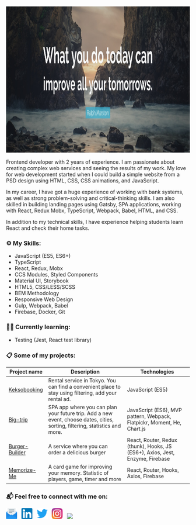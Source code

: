 <p align="center">
  <img src="https://github.com/bogdankuzzmin/bogdankuzzmin/blob/master/background.jpg?raw=true" width="auto" height="400px" alt="What you do today can improve all your tommorows" />
</p>


<p>Frontend developer with 2 years of experience. I am passionate about creating complex web services and seeing the results of my work. My love for web development started when I could build a simple website from a PSD design using HTML, CSS, CSS animations, and JavaScript.</p>

<p>In my career, I have got a huge experience of working with bank systems, as well as strong problem-solving and critical-thinking skills. I am also skilled in building landing pages using Gatsby, SPA applications, working with React, Redux Mobx, TypeScript, Webpack, Babel, HTML, and CSS.</p>

<p>In addition to my technical skills, I have experience helping students learn React and check their home tasks.</p>

### ⚙️ My Skills:

- JavaScript (ES5, ES6+)
- TypeScript
- React, Redux, Mobx
- CCS Modules, Styled Components 
- Material UI, Storybook
- HTML5, CSS/LESS/SCSS
- BEM Methodology
- Responsive Web Design
- Gulp, Webpack, Babel
- Firebase, Docker, Git

### 👨‍💻 Currently learning:

- Testing (Jest, React test library)

### 📋 Some of my projects:

| Project name | Description | Technologies |
| --- | --- | --- |
|[Keksobooking](https://github.com/bogdankuzzmin/582427-keksobooking-20) | Rental service in Tokyo. You can find a convenient place to stay using filtering, add your rental ad. | JavaScript (ES5) |
|[Big-trip](https://github.com/bogdankuzzmin/582427-big-trip-12) | SPA app where you can plan your future trip. Add a new event, choose dates, cities, sorting, filtering, statistics and more. | JavaScript (ES6), MVP pattern, Webpack, Flatpickr, Moment, He, Chart.js |
|[Burger-Builder](https://github.com/bogdankuzzmin/burger-builder) | A service where you can order a delicious burger | React, Router, Redux (thunk), Hooks, JS (ES6+), Axios, Jest, Enzyme, Firebase |
|[Memorize-Me](https://github.com/bogdankuzzmin/memorize-me) | A card game for improving your memory. Statistic of players, game, timer and more | React, Router, Hooks, Axios, Firebase | 


### 📬 Feel free to connect with me on:

<a href="mailto:bogdankuzzmin@gmail.com"><img height="30" src="https://raw.githubusercontent.com/bogdankuzzmin/bogdankuzzmin/master/email.svg"></a>&nbsp;&nbsp;
<a href="https://www.linkedin.com/in/bogdankuzzmin/"><img height="30" src="https://raw.githubusercontent.com/bogdankuzzmin/bogdankuzzmin/master/linkedin.svg"></a>&nbsp;&nbsp;
<a href="https://twitter.com/bogdankuzzmin/"><img height="30" src="https://raw.githubusercontent.com/bogdankuzzmin/bogdankuzzmin/master/twitter.svg"></a>&nbsp;&nbsp;
<a href="https://www.instagram.com/bogdankuzzmin/"><img height="30" src="https://raw.githubusercontent.com/bogdankuzzmin/bogdankuzzmin/master/instagram.svg"></a>&nbsp;&nbsp;
<a href="https://www.codewars.com/users/bogdankuzzmin/"><img height="30" src="https://www.codewars.com/users/bogdankuzzmin/badges/micro"></a>

